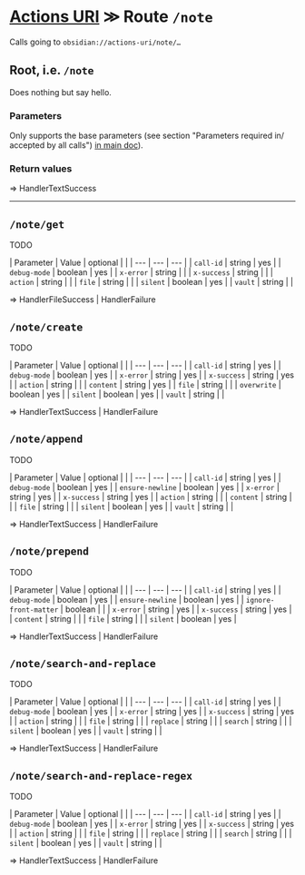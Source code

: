 # [Actions URI](README.md) ≫ Route `/note`
Calls going to `obsidian://actions-uri/note/…`


## Root, i.e. `/note`

Does nothing but say hello.

### Parameters
Only supports the base parameters (see section "Parameters required in/ accepted by all calls") [in main doc](README.md#parameters-required-in-accepted-by-all-calls)).

### Return values
=> HandlerTextSuccess

---

## `/note/get`
TODO

| Parameter | Value | optional | |
| --- | --- | --- |
| `call-id` | string | yes |
| `debug-mode` | boolean | yes |
| `x-error` | string |  |
| `x-success` | string |  |
| `action` | string |  |
| `file` | string |  |
| `silent` | boolean | yes |
| `vault` | string |  |

=> HandlerFileSuccess | HandlerFailure


## `/note/create`
TODO

| Parameter | Value | optional | |
| --- | --- | --- |
| `call-id` | string | yes |
| `debug-mode` | boolean | yes |
| `x-error` | string | yes |
| `x-success` | string | yes |
| `action` | string |  |
| `content` | string | yes |
| `file` | string |  |
| `overwrite` | boolean | yes |
| `silent` | boolean | yes |
| `vault` | string |  |

=> HandlerTextSuccess | HandlerFailure


## `/note/append`
TODO

| Parameter | Value | optional | |
| --- | --- | --- |
| `call-id` | string | yes |
| `debug-mode` | boolean | yes |
| `ensure-newline` | boolean | yes |
| `x-error` | string | yes |
| `x-success` | string | yes |
| `action` | string |  |
| `content` | string |  |
| `file` | string |  |
| `silent` | boolean | yes |
| `vault` | string |  |

=> HandlerTextSuccess | HandlerFailure


## `/note/prepend`
TODO

| Parameter | Value | optional | |
| --- | --- | --- |
| `call-id` | string | yes |
| `debug-mode` | boolean | yes |
| `ensure-newline` | boolean | yes |
| `ignore-front-matter` | boolean |  |
| `x-error` | string | yes |
| `x-success` | string | yes |
| `content` | string |  |
| `file` | string |  |
| `silent` | boolean | yes |

=> HandlerTextSuccess | HandlerFailure


## `/note/search-and-replace`
TODO

| Parameter | Value | optional | |
| --- | --- | --- |
| `call-id` | string | yes |
| `debug-mode` | boolean | yes |
| `x-error` | string | yes |
| `x-success` | string | yes |
| `action` | string |  |
| `file` | string |  |
| `replace` | string |  |
| `search` | string |  |
| `silent` | boolean | yes |
| `vault` | string |  |

=> HandlerTextSuccess | HandlerFailure


## `/note/search-and-replace-regex`
TODO

| Parameter | Value | optional | |
| --- | --- | --- |
| `call-id` | string | yes |
| `debug-mode` | boolean | yes |
| `x-error` | string | yes |
| `x-success` | string | yes |
| `action` | string |  |
| `file` | string |  |
| `replace` | string |  |
| `search` | string |  |
| `silent` | boolean | yes |
| `vault` | string |  |

=> HandlerTextSuccess | HandlerFailure
